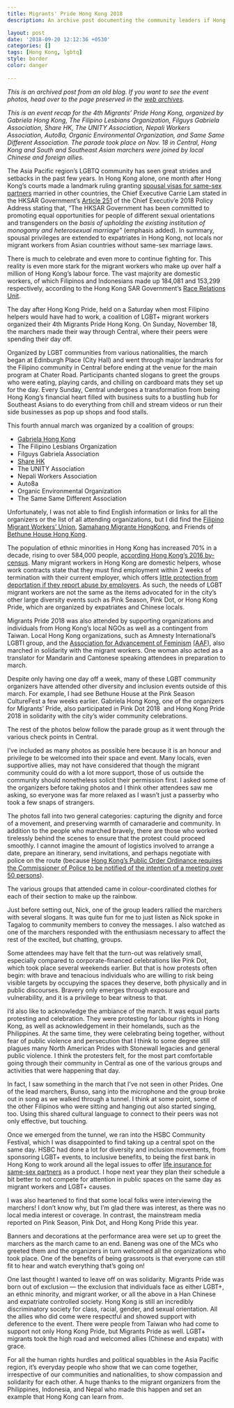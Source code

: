 ```yaml
---
title: Migrants' Pride Hong Kong 2018
description: An archive post documenting the community leaders if Hong Kong's migrant workers from countries such as the Philippines, Indonesia, and Nepal fighting for workers' rights and LGBTQ rights

layout: post
date: '2018-09-20 12:12:36 +0530'
categories: []
tags: [Hong Kong, lgbtq]
style: border
color: danger
    
---
```


_This is an archived post from an old blog. If you want to see the event photos, head over to the page preserved in the [web archives](https://web.archive.org/web/20210504154649/https://thecupandtheroad.com/2018/11/20/migrants-pride-hk-2018/)._

_This is an event recap for the 4th Migrants’ Pride Hong Kong, organized by Gabriela Hong Kong, The Filipino Lesbians Organization, Filguys Gabriela Association, Share HK, The UNITY Association, Nepali Workers Association, Auto8a, Organic Environmental Organization, and Same Same Different Association. The parade took place on Nov. 18 in Central, Hong Kong and South and Southeast Asian marchers were joined by local Chinese and foreign allies._

The Asia Pacific region’s LGBTQ community has seen great strides and setbacks in the past few years. In Hong Kong alone, one month after Hong Kong’s courts made a landmark ruling granting [spousal visas for same-sex partners](https://www.scmp.com/news/hong-kong/law-and-crime/article/2164692/breakthrough-lgbt-rights-hong-kong-recognise-same-sex) married in other countries, the Chief Executive Carrie Lam stated in the HKSAR Government’s [Article 251](https://www.policyaddress.gov.hk/2018/eng/policy_ch06.html) of the Chief Executiv’e 2018 Policy Address stating that, “The HKSAR Government has been committed to promoting equal opportunities for people of different sexual orientations and transgenders on the _basis of upholding the existing institution of monogamy and heterosexual marriage_” (emphasis added). In summary, spousal privileges are extended to expatriates in Hong Kong, not locals nor migrant workers from Asian countries without same-sex marriage laws.

There is much to celebrate and even more to continue fighting for. This reality is even more stark for the migrant workers who make up over half a million of Hong Kong’s labour force. The vast majority are domestic workers, of which Filipinos and Indonesians made up 184,081 and 153,299 respectively, according to the Hong Kong SAR Government’s [Race Relations Unit](https://www.had.gov.hk/rru/english/info/info_dem.html). 

The day after Hong Kong Pride, held on a Saturday when most Filipino helpers would have had to work, a coalition of LGBT+ migrant workers organized their 4th Migrants Pride Hong Kong. On Sunday, November 18, the marchers made their way through Central, where their peers were spending their day off. 

Organized by LGBT communities from various nationalities, the march began at Edinburgh Place (City Hall) and went through major landmarks for the Filipino community in Central before ending at the venue for the main program at Chater Road. Participants chanted slogans to greet the groups who were eating, playing cards, and chilling on cardboard mats they set up for the day. Every Sunday, Central undergoes a transformation from being Hong Kong’s financial heart filled with business suits to a bustling hub for Southeast Asians to do everything from chill and stream videos or run their side businesses as pop up shops and food stalls. 

This fourth annual march was organized by a coalition of groups:  

-   [Gabriela Hong Kong](https://www.facebook.com/Gabriela.hksar/)
-   The Filipino Lesbians Organization
-   Filguys Gabriela Association
-   [Share HK](https://www.facebook.com/share.hongkong.1)
-   The UNITY Association
-   Nepali Workers Association
-   Auto8a
-   Organic Environmental Organization
-   The Same Same Different Association

Unfortunately, I was not able to find English information or links for all the organizers or the list of all attending organizations, but I did find the [Filipino Migrant Workers’ Union,](https://www.facebook.com/fmwu.hk/) [Samahang Migrante HongKong](https://www.facebook.com/groups/1612994505471718/?fref=nf), and Friends of [Bethune House Hong Kong](http://www.migrants.net/background/).

The population of ethnic minorities in Hong Kong has increased 70% in a decade, rising to over 584,000 people, [according Hong Kong](https://www.bycensus2016.gov.hk/en/Snapshot-10.html)’[s 2016 by-census](https://www.bycensus2016.gov.hk/en/Snapshot-10.html). Many migrant workers in Hong Kong are domestic helpers, whose work contracts state that they must find employment within 2 weeks of termination with their current employer, which offers [little protection from deportation if they report abuse by employers](https://www.amnesty.org.hk/en/20180118-aihk-migrant/). As such, the needs of LGBT migrant workers are not the same as the items advocated for in the city’s other large diversity events such as Pink Season, Pink Dot, or Hong Kong Pride, which are organized by expatriates and Chinese locals.

Migrants Pride 2018 was also attended by supporting organizations and individuals from Hong Kong’s local NGOs as well as a contingent from Taiwan. Local Hong Kong organizations, such as Amnesty International’s LGBTI group, and the [Association for Advancement of Feminism](https://www.facebook.com/HKAAF/) [(AAF)](https://www.facebook.com/HKAAF/), also marched in solidarity with the migrant workers. One woman also acted as a translator for Mandarin and Cantonese speaking attendees in preparation to march.

Despite only having one day off a week, many of these LGBT community organizers have attended other diversity and inclusion events outside of this march. For example, I had see Bethune House at the Pink Season CultureFest a few weeks earlier. Gabriela Hong Kong, one of the organizers for Migrants’ Pride, also participated in Pink Dot 2018  and Hong Kong Pride 2018 in solidarity with the city’s wider community celebrations.

The rest of the photos below follow the parade group as it went through the various check points in Central.

I’ve included as many photos as possible here because it is an honour and privilege to be welcomed into their space and event. Many locals, even supportive allies, may not have considered that though the migrant community could do with a lot more support, those of us outside the community should nonetheless solicit their permission first. I asked some of the organizers before taking photos and I think other attendees saw me asking, so everyone was far more relaxed as I wasn’t just a passerby who took a few snaps of strangers.

The photos fall into two general categories: capturing the dignity and force of a movement, and preserving warmth of camaraderie and community. In addition to the people who marched bravely, there are those who worked tirelessly behind the scenes to ensure that the protest could proceed smoothly. I cannot imagine the amount of logistics involved to arrange a date, prepare an itinerary, send invitations, and perhaps negotiate with police on the route (because [Hong Kong’s Public Order Ordinance requires the Commissioner of Police to be notified of the intention of a meeting over 50 persons](https://www.elegislation.gov.hk/hk/cap245)).

The various groups that attended came in colour-coordinated clothes for each of their section to make up the rainbow.

Just before setting out, Nick, one of the group leaders rallied the marchers with several slogans. It was quite fun for me to just listen as Nick spoke in Tagalog to community members to convey the messages. I also watched as one of the marchers responded with the enthusiasm necessary to affect the rest of the excited, but chatting, groups.

Some attendees may have felt that the turn-out was relatively small, especially compared to corporate-financed celebrations like Pink Dot, which took place several weekends earlier. But that is how protests often begin: with brave and tenacious individuals who are willing to risk being visible targets by occupying the spaces they deserve, both physically and in public discourses. Bravery only emerges through exposure and vulnerability, and it is a privilege to bear witness to that.

I’d also like to acknowledge the ambiance of the march. It was equal parts protesting and celebration. They were protesting for labour rights in Hong Kong, as well as acknowledgement in their homelands, such as the Philippines. At the same time, they were celebrating being together, without fear of public violence and persecution that I think to some degree still plagues many North American Prides with Stonewall legacies and general public violence. I think the protesters felt, for the most part comfortable going through their community in Central as one of the various groups and activities that were happening that day.

In fact, I saw something in the march that I’ve not seen in other Prides. One of the lead marchers, Bunso, sang into the microphone and the group broke out in song as we walked through a tunnel. I think at some point, some of the other Filipinos who were sitting and hanging out also started singing, too. Using this shared cultural language to connect to their peers was not only effective, but touching.

Once we emerged from the tunnel, we ran into the HSBC Community Festival, which I was disappointed to find taking up a central spot on the same day. HSBC had done a lot for diversity and inclusion movements, from sponsoring LGBT+ events, to inclusive benefits, to being the first bank in Hong Kong to work around all the legal issues to offer [life insurance for same-sex partners](https://retailbank.hsbc.com.hk/ins/en/diversities/main/) as a product. I hope next year they plan their schedule a bit better to not compete for attention in public spaces on the same day as migrant workers and LGBT+ causes.

I was also heartened to find that some local folks were interviewing the marchers! I don’t know why, but I’m glad there was interest, as there was no local media interest or coverage. In contrast, the mainstream media reported on Pink Season, Pink Dot, and Hong Kong Pride this year.

Banners and decorations at the performance area were set up to greet the marchers as the march came to an end. Baneng was one of the MCs who greeted them and the organizers in turn welcomed all the organizations who took place. One of the benefits of being grassroots is that everyone can still fit to hear and watch everything that’s going on!

One last thought I wanted to leave off on was solidarity. Migrants Pride was born out of exclusion — the exclusion that individuals face as either LGBT+, an ethnic minority, and migrant worker, or all the above in a Han Chinese and expatriate controlled society. Hong Kong is still an incredibly discriminatory society for class, racial, gender, and sexual orientation. All the allies who did come were respectful and showed support with deference to the event. There were people from Taiwan who had come to support not only Hong Kong Pride, but Migrants Pride as well. LGBT+ migrants took the high road and welcomed allies (Chinese and expats) with grace.

For all the human rights hurdles and political squabbles in the Asia Pacific region, it’s everyday people who show that we can come together, irrespective of our communities and nationalities, to show compassion and solidarity for each other. A huge thanks to the migrant organizers from the Philippines, Indonesia, and Nepal who made this happen and set an example that Hong Kong can learn from.